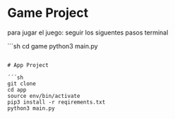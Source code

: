 # Game Project

para jugar el juego: seguir los siguentes pasos
terminal

´´´sh
cd game
python3 main.py
```

# App Project

´´´sh
git clone
cd app
source env/bin/activate
pip3 install -r reqirements.txt
python3 main.py
```